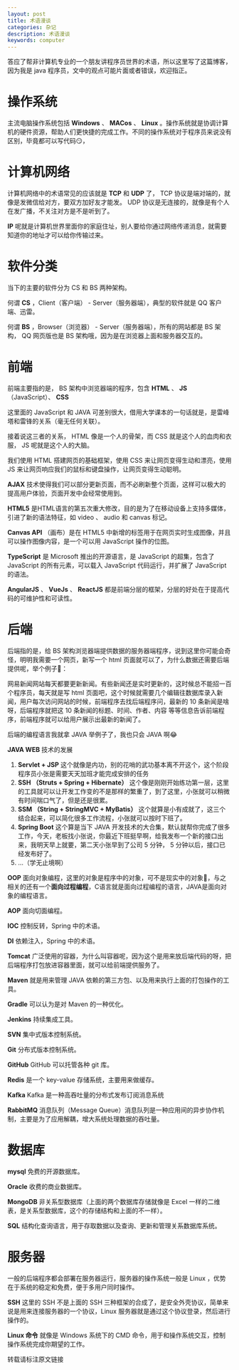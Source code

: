 ```yaml
---
layout: post
title: 术语漫谈
categories: 杂记
description: 术语漫谈
keywords: computer
---
```


答应了帮非计算机专业的一个朋友讲程序员世界的术语，所以这里写了这篇博客，因为我是 java 程序员，文中的观点可能片面或者错误，欢迎指正。

# 操作系统

主流电脑操作系统包括 **Windows** 、 **MACos** 、 **Linux** 。操作系统就是协调计算机的硬件资源，帮助人们更快捷的完成工作。不同的操作系统对于程序员来说没有区别，毕竟都可以写代码:smirk:，

# 计算机网络

计算机网络中的术语常见的应该就是 **TCP** 和 **UDP** 了， TCP 协议是端对端的，就像是发微信给对方，要双方加好友才能发。 UDP 协议是无连接的，就像是有个人在发广播，不关注对方是不是听到了。

**IP** 呢就是计算机世界里面你的家庭住址，别人要给你通过网络传递消息，就需要知道你的地址才可以给你传输过来。

# 软件分类

当下的主要的软件分为 CS 和 BS 两种架构。

何谓 **CS** ，Client（客户端） - Server（服务器端），典型的软件就是 QQ 客户端、迅雷。

何谓 **BS** ，Browser（浏览器） - Server（服务器端），所有的网站都是 BS 架构， QQ 网页版也是 BS 架构哦，因为是在浏览器上面和服务器交互的。

# 前端

前端主要指的是， BS 架构中浏览器端的程序，包含 **HTML** 、 **JS** （JavaScript）、 **CSS** 

这里面的 JavaScript 和 JAVA 可差别很大，借用大学课本的一句话就是，是雷峰塔和雷锋的关系（毫无任何关联）。

接着说这三者的关系， HTML 像是一个人的骨架，而 CSS 就是这个人的血肉和衣服， JS 呢就是这个人的大脑。

我们使用 HTML 搭建网页的基础框架，使用 CSS 来让网页变得生动和漂亮，使用 JS 来让网页响应我们的鼠标和键盘操作，让网页变得生动聪明。

**AJAX** 技术使得我们可以部分更新页面，而不必刷新整个页面，这样可以极大的提高用户体验，页面开发中会经常使用到。

**HTML5** 是HTML语言的第五次重大修改，目的是为了在移动设备上支持多媒体，引进了新的语法特征，如 video 、 audio 和 canvas 标记。

**Canvas API** （画布）是在 HTML5 中新增的标签用于在网页实时生成图像，并且可以操作图像内容，是一个可以用 JavaScript 操作的位图。

**TypeScript** 是 Microsoft 推出的开源语言，是 JavaScript 的超集，包含了 JavaScript 的所有元素，可以载入 JavaScript 代码运行，并扩展了 JavaScript 的语法。

**AngularJS** 、 **VueJs** 、 **ReactJS** 都是前端分层的框架，分层的好处在于提高代码的可维护性和可读性。

# 后端

后端指的是，给 BS 架构浏览器端提供数据的服务器端程序，说到这里你可能会奇怪，明明我需要一个网页，新写一个 html 页面就可以了，为什么数据还需要后端提供呢，举个例子:ghost:：

网易新闻网站每天都要更新新闻。有些新闻还是实时更新的，这时候总不能招一百个程序员，每天就是写 html 页面吧，这个时候就需要几个编辑往数据库录入新闻，用户每次访问网站的时候，前端程序去找后端程序问，最新的 10 条新闻是啥呀，后端程序就把这 10 条新闻的标题、时间、作者、内容 等等信息告诉前端程序，前端程序就可以给用户展示出最新的新闻了。

后端的编程语言我就拿 JAVA 举例子了，我也只会 JAVA 啊:joy:

**JAVA WEB** 技术的发展

1. **Servlet + JSP** 这个就像是内功，别的花哨的武功基本离不开这个，这个阶段程序员小张是需要天天加班才能完成安排的任务
2. **SSH （Struts + Spring + Hibernate）** 这个像是刚刚开始练功第一层，这里的工具就可以让开发工作变的不是那样的繁重了，到了这里，小张就可以稍微有时间喘口气了，但是还是很累。
3. **SSM （String + StringMVC + MyBatis）** 这个就算是小有成就了，这三个结合起来，可以简化很多工作流程，小张就可以按时下班了。
4. **Spring Boot** 这个算是当下 JAVA 开发技术的大合集，默认就帮你完成了很多工作，今天，老板找小张说，你最近下班挺早啊，给我发布一个新的接口出来，我明天早上就要，第二天小张早到了公司 5 分钟， 5 分钟以后，接口已经发布好了。
5. ...（学无止境啊）

**OOP** 面向对象编程，这里的对象是程序中的对象，可不是现实中的对象:grimacing:，与之相关的还有一个**面向过程编程**，C语言就是面向过程编程的语言，JAVA是面向对象的编程语言。

**AOP** 面向切面编程。

**IOC** 控制反转，Spring 中的术语。

**DI** 依赖注入，Spring 中的术语。

**Tomcat** 广泛使用的容器，为什么叫容器呢，因为这个是用来放后端代码的呀，把后端程序打包放进容器里面，就可以给前端提供服务了。

**Maven** 就是用来管理 JAVA 依赖的第三方包、以及用来执行上面的打包操作的工具。

**Gradle** 可以认为是对 Maven 的一种优化。

**Jenkins** 持续集成工具。

**SVN** 集中式版本控制系统。

**Git** 分布式版本控制系统。

**GitHub** GitHub 可以托管各种 git 库。

**Redis** 是一个 key-value 存储系统，主要用来做缓存。

**Kafka** Kafka 是一种高吞吐量的分布式发布订阅消息系统

**RabbitMQ** 消息队列（Message Queue）消息队列是一种应用间的异步协作机制，主要是为了应用解耦，增大系统处理数据的吞吐量。

# 数据库

**mysql** 免费的开源数据库。

**Oracle** 收费的商业数据库。

**MongoDB** 非关系型数据库（上面的两个数据库存储就像是 Excel 一样的二维表，是关系型数据库，这个的存储结构和上面的不一样）。

**SQL** 结构化查询语言，用于存取数据以及查询、更新和管理关系数据库系统。

# 服务器

一般的后端程序都会部署在服务器运行，服务器的操作系统一般是 Linux ，优势在于系统的稳定和免费，便于多用户同时操作。

**SSH** 这里的 SSH 不是上面的 SSH 三种框架的合成了，是安全外壳协议，简单来说是用来连接服务器的一个协议，Linux 服务器就是通过这个协议登录，然后进行操作的。

**Linux 命令** 就像是 Windows 系统下的 CMD 命令，用于和操作系统交互，控制操作系统完成你期望的工作。

转载请标注原文链接
